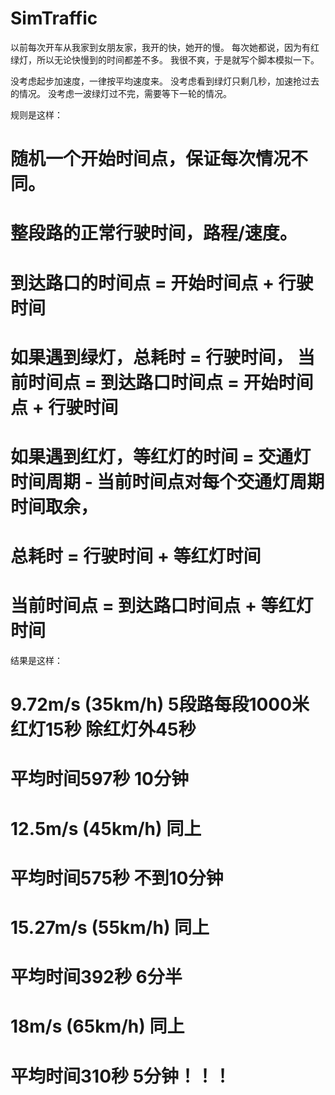 # SimTraffic
以前每次开车从我家到女朋友家，我开的快，她开的慢。
每次她都说，因为有红绿灯，所以无论快慢到的时间都差不多。
我很不爽，于是就写个脚本模拟一下。

没考虑起步加速度，一律按平均速度来。
没考虑看到绿灯只剩几秒，加速抢过去的情况。
没考虑一波绿灯过不完，需要等下一轮的情况。

规则是这样：

# 随机一个开始时间点，保证每次情况不同。
# 整段路的正常行驶时间，路程/速度。
# 到达路口的时间点 = 开始时间点 + 行驶时间
# 如果遇到绿灯，总耗时 = 行驶时间， 当前时间点 = 到达路口时间点 = 开始时间点 + 行驶时间
# 如果遇到红灯，等红灯的时间 = 交通灯时间周期 - 当前时间点对每个交通灯周期时间取余，
#             总耗时 = 行驶时间 + 等红灯时间
#             当前时间点 = 到达路口时间点 + 等红灯时间

结果是这样：

# 9.72m/s (35km/h) 5段路每段1000米 红灯15秒 除红灯外45秒
# 平均时间597秒 10分钟

# 12.5m/s (45km/h) 同上
# 平均时间575秒 不到10分钟

# 15.27m/s (55km/h) 同上
# 平均时间392秒 6分半

# 18m/s (65km/h) 同上
# 平均时间310秒 5分钟！！！
